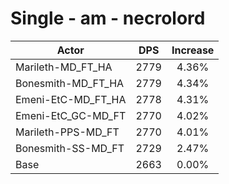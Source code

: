 # Single - am - necrolord
| Actor | DPS | Increase |
|---|:---:|:---:|
|Marileth-MD_FT_HA|2779|4.36%|
|Bonesmith-MD_FT_HA|2779|4.34%|
|Emeni-EtC-MD_FT_HA|2778|4.31%|
|Emeni-EtC_GC-MD_FT|2770|4.02%|
|Marileth-PPS-MD_FT|2770|4.01%|
|Bonesmith-SS-MD_FT|2729|2.47%|
|Base|2663|0.00%|
